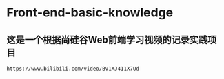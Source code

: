 # Front-end-basic-knowledge
## 这是一个根据尚硅谷Web前端学习视频的记录实践项目
    https://www.bilibili.com/video/BV1XJ411X7Ud